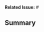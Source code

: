 **Related Issue:** #

## Summary


<!-- Please make sure the PR title and/or commit message adheres to the https://www.conventionalcommits.org specification. -->
